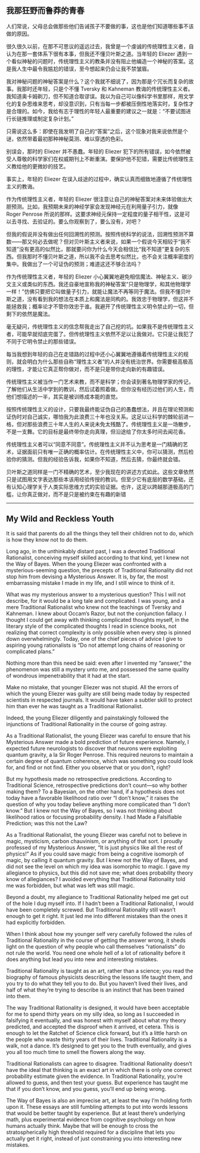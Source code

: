 ## 我那狂野而鲁莽的青春

人们常说，父母总会做那些他们告诫孩子不要做的事，这也是他们知道哪些事不该做的原因。

很久很久以前，在那不可思议的遥远过去，我曾是一个虔诚的传统理性主义者，自认为在那一套体系下很有本事，但我还不懂贝叶斯之道。当年轻的 Eliezer 遇到一个看似神秘的问题时，传统理性主义的教条并没有阻止他编造一个神秘的答案。这是我人生中最令我尴尬的错误，至今想起来仍会让我不禁皱眉。

我对神秘问题的神秘答案是什么？这个我就不细说了，因为那是个冗长而复杂的故事。我那时还年轻，只是个不懂 Tversky 和 Kahneman 教诲的传统理性主义者。我知道奥卡姆剃刀，但不知道合取谬误。我以为自己可以像科学书里那样，用文学化的复杂思维来思考，却没意识到，只有当每一步都被压倒性地落实时，复杂性才是合理的。如今，我给有志于理性的年轻人最重要的建议之一就是：“不要试图进行长链推理或制定复杂计划。”

只需说这么多：即使在我发明了自己的“答案”之后，这个现象对我来说依然是个谜，依然带着最初那种神秘莫测、难以穿透的色彩。

别误会，那时的 Eliezer 并不愚蠢。年轻的 Eliezer 犯下的所有错误，如今依然被受人尊敬的科学家们在权威期刊上不断重演。要保护他不犯错，需要比传统理性主义教给他的更微妙的技艺。

事实上，年轻的 Eliezer 在误入歧途的过程中，确实认真而细致地遵循了传统理性主义的教诲。

作为传统理性主义者，年轻的 Eliezer 很注意让自己的神秘答案对未来体验做出大胆预测。比如，我预期未来的神经学家会发现神经元在利用量子引力，就像 Roger Penrose 所说的那样。这要求神经元保持一定程度的量子相干性，这是可以去寻找、去验证的。要么你观察到了，要么没有，对吧？

但我的假说并没有做出任何回溯性的预测。按照传统科学的说法，回溯性预测不算数——那又何必去做呢？但对贝叶斯主义者来说，如果一个假说今天相较于“我不知道”没有更高的似然比，那就要问你为什么今天会相信比“我不知道”更复杂的东西。但我那时不懂贝叶斯之道，所以我不会去思考似然比，也不会关注概率密度的集中。我做出了一个可证伪的预测；难道这还不够合法吗？

作为传统理性主义者，年轻的 Eliezer 小心翼翼地避免相信魔法、神秘主义、碳沙文主义或类似的东西。我还自豪地宣称我的神秘答案“只是物理学，和其他物理学一样！”仿佛只要把它叫做量子引力，就能让魔法不再等同于魔法。但我不懂贝叶斯之道，没有看到我的想法在本质上和魔法是同构的。我效忠于物理学，但这并不能拯救我；概率论才不管你效忠于谁。我避开了传统理性主义明令禁止的一切，但剩下的依然是魔法。

毫无疑问，传统理性主义的信念帮我走出了自己挖的坑。如果我不是传统理性主义者，可能早就彻底完蛋了。但传统理性主义依然不足以让我做对。它只是让我犯了不同于它明令禁止的那些错误。

每当我想到年轻的自己在走错路的过程中还小心翼翼地遵循着传统理性主义的规则，就会明白为什么那些自称“理性主义者”的人并没有统治世界。你需要极高极高的理性，才能让它真正帮你做对，而不是只是带你走向新的有趣错误。

传统理性主义被当作一门艺术来教，而不是科学；你会读到著名物理学家的传记，了解他们从生活中学到的教训，然后试着照着做。但你没有经历过他们的人生，而他们想描述的一半，其实是被训练成本能的直觉。

按照传统理性主义的设计，只要我最终能证伪自己的愚蠢想法，并且在理论预测和证伪时对自己诚实，哪怕我为此浪费三十年也没关系。这足以让科学的棘轮前进一格，但对那些浪费三十年人生的人来说未免太残酷了。传统理性主义是一场散步，不是一支舞。它的目标是最终带你走向真理，但沿途给了你太多时间去闻花香。

传统理性主义者可以“同意不同意”。传统理性主义并不认为思考是一门精确的艺术，证据面前只有唯一正确的概率估计。在传统理性主义中，你可以猜测，然后检验你的猜测。但我的经验告诉我，如果你不知道，然后去猜，你最终就会错。

贝叶斯之道同样是一门不精确的艺术，至少我现在的讲述方式如此。这些文章依然只是试图用文字表达那些本该用经验传授的教训。但至少它有底层的数学基础，还有认知心理学关于人类实际思维方式的实验证据。也许，这足以跨越那道极高的门槛，让你真正做对，而不是只是被约束在有趣的新错

---

## My Wild and Reckless Youth

It is said that parents do all the things they tell their children not to do, which is how they know not to do them.

Long ago, in the unthinkably distant past, I was a devoted Traditional Rationalist, conceiving myself skilled according to that kind, yet I knew not the Way of Bayes. When the young Eliezer was confronted with a mysterious-seeming question, the precepts of Traditional Rationality did not stop him from devising a Mysterious Answer. It is, by far, the most embarrassing mistake I made in my life, and I still wince to think of it.

What was my mysterious answer to a mysterious question? This I will not describe, for it would be a long tale and complicated. I was young, and a mere Traditional Rationalist who knew not the teachings of Tversky and Kahneman. I knew about Occam’s Razor, but not the conjunction fallacy. I thought I could get away with thinking complicated thoughts myself, in the literary style of the complicated thoughts I read in science books, not realizing that correct complexity is only possible when every step is pinned down overwhelmingly. Today, one of the chief pieces of advice I give to aspiring young rationalists is “Do not attempt long chains of reasoning or complicated plans.”

Nothing more than this need be said: even after I invented my “answer,” the phenomenon was still a mystery unto me, and possessed the same quality of wondrous impenetrability that it had at the start.

Make no mistake, that younger Eliezer was not stupid. All the errors of which the young Eliezer was guilty are still being made today by respected scientists in respected journals. It would have taken a subtler skill to protect him than ever he was taught as a Traditional Rationalist.

Indeed, the young Eliezer diligently and painstakingly followed the injunctions of Traditional Rationality in the course of going astray.

As a Traditional Rationalist, the young Eliezer was careful to ensure that his Mysterious Answer made a bold prediction of future experience. Namely, I expected future neurologists to discover that neurons were exploiting quantum gravity, a la Sir Roger Penrose. This required neurons to maintain a certain degree of quantum coherence, which was something you could look for, and find or not find. Either you observe that or you don’t, right?

But my hypothesis made no retrospective predictions. According to Traditional Science, retrospective predictions don’t count—so why bother making them? To a Bayesian, on the other hand, if a hypothesis does not today have a favorable likelihood ratio over “I don’t know,” it raises the question of why you today believe anything more complicated than “I don’t know.” But I knew not the Way of Bayes, so I was not thinking about likelihood ratios or focusing probability density. I had Made a Falsifiable Prediction; was this not the Law?

As a Traditional Rationalist, the young Eliezer was careful not to believe in magic, mysticism, carbon chauvinism, or anything of that sort. I proudly professed of my Mysterious Answer, “It is just physics like all the rest of physics!” As if you could save magic from being a cognitive isomorph of magic, by calling it quantum gravity. But I knew not the Way of Bayes, and did not see the level on which my idea was isomorphic to magic. I gave my allegiance to physics, but this did not save me; what does probability theory know of allegiances? I avoided everything that Traditional Rationality told me was forbidden, but what was left was still magic.

Beyond a doubt, my allegiance to Traditional Rationality helped me get out of the hole I dug myself into. If I hadn’t been a Traditional Rationalist, I would have been completely screwed. But Traditional Rationality still wasn’t enough to get it right. It just led me into different mistakes than the ones it had explicitly forbidden.

When I think about how my younger self very carefully followed the rules of Traditional Rationality in the course of getting the answer wrong, it sheds light on the question of why people who call themselves “rationalists” do not rule the world. You need one whole hell of a lot of rationality before it does anything but lead you into new and interesting mistakes.

Traditional Rationality is taught as an art, rather than a science; you read the biography of famous physicists describing the lessons life taught them, and you try to do what they tell you to do. But you haven’t lived their lives, and half of what they’re trying to describe is an instinct that has been trained into them.

The way Traditional Rationality is designed, it would have been acceptable for me to spend thirty years on my silly idea, so long as I succeeded in falsifying it eventually, and was honest with myself about what my theory predicted, and accepted the disproof when it arrived, et cetera. This is enough to let the Ratchet of Science click forward, but it’s a little harsh on the people who waste thirty years of their lives. Traditional Rationality is a walk, not a dance. It’s designed to get you to the truth eventually, and gives you all too much time to smell the flowers along the way.

Traditional Rationalists can agree to disagree. Traditional Rationality doesn’t have the ideal that thinking is an exact art in which there is only one correct probability estimate given the evidence. In Traditional Rationality, you’re allowed to guess, and then test your guess. But experience has taught me that if you don’t know, and you guess, you’ll end up being wrong.

The Way of Bayes is also an imprecise art, at least the way I’m holding forth upon it. These essays are still fumbling attempts to put into words lessons that would be better taught by experience. But at least there’s underlying math, plus experimental evidence from cognitive psychology on how humans actually think. Maybe that will be enough to cross the stratospherically high threshold required for a discipline that lets you actually get it right, instead of just constraining you into interesting new mistakes.